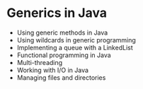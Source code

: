 # Generics in Java
  - Using generic methods in Java
  - Using wildcards in generic programming
  - Implementing a queue with a LinkedList
  - Functional programming in Java
  - Multi-threading
  - Working with I/O in Java
  - Managing files and directories

